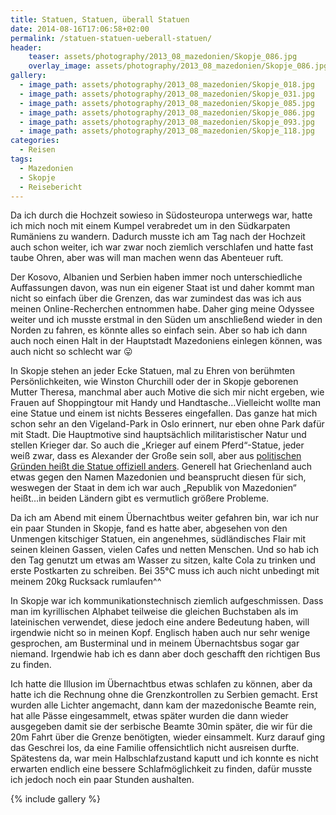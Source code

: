 ```yaml
---
title: Statuen, Statuen, überall Statuen
date: 2014-08-16T17:06:58+02:00
permalink: /statuen-statuen-ueberall-statuen/
header:
    teaser: assets/photography/2013_08_mazedonien/Skopje_086.jpg
    overlay_image: assets/photography/2013_08_mazedonien/Skopje_086.jpg
gallery:
  - image_path: assets/photography/2013_08_mazedonien/Skopje_018.jpg
  - image_path: assets/photography/2013_08_mazedonien/Skopje_031.jpg
  - image_path: assets/photography/2013_08_mazedonien/Skopje_085.jpg
  - image_path: assets/photography/2013_08_mazedonien/Skopje_086.jpg
  - image_path: assets/photography/2013_08_mazedonien/Skopje_093.jpg
  - image_path: assets/photography/2013_08_mazedonien/Skopje_118.jpg
categories:
  - Reisen
tags:
  - Mazedonien
  - Skopje
  - Reisebericht
---
```


Da ich durch die Hochzeit sowieso in Südosteuropa unterwegs war, hatte ich mich noch mit einem Kumpel verabredet 
um in den Südkarpaten Rumäniens zu wandern. Dadurch musste ich am Tag nach der Hochzeit auch schon weiter, 
ich war zwar noch ziemlich verschlafen und hatte fast taube Ohren, aber was will man machen wenn das Abenteuer ruft.

Der Kosovo, Albanien und Serbien haben immer noch unterschiedliche Auffassungen davon, 
was nun ein eigener Staat ist und daher kommt man nicht so einfach über die Grenzen, 
das war zumindest das was ich aus meinen Online-Recherchen entnommen habe. Daher ging meine Odyssee weiter und ich 
musste erstmal in den Süden um anschließend wieder in den Norden zu fahren, es könnte alles so einfach sein. 
Aber so hab ich dann auch noch einen Halt in der Hauptstadt Mazedoniens einlegen können, was auch nicht so schlecht war 😛

In Skopje stehen an jeder Ecke Statuen, mal zu Ehren von berühmten Persönlichkeiten, 
wie Winston Churchill oder der in Skopje geborenen Mutter Theresa, manchmal aber auch Motive die sich mir nicht ergeben, 
wie Frauen auf Shoppingtour mit Handy und Handtasche…Vielleicht wollte man eine Statue und einem ist nichts Besseres eingefallen. 
Das ganze hat mich schon sehr an den Vigeland-Park in Oslo erinnert, nur eben ohne Park dafür mit Stadt. 
Die Hauptmotive sind hauptsächlich militaristischer Natur und stellen Krieger dar. So auch die „Krieger auf einem Pferd“-Statue, 
jeder weiß zwar, dass es Alexander der Große sein soll, 
aber aus [politischen Gründen heißt die Statue offiziell anders](http://www.theguardian.com/world/2011/aug/14/alexander-great-macedonia-warrior-horse). 
Generell hat Griechenland auch etwas gegen den Namen Mazedonien und beansprucht diesen für sich, 
weswegen der Staat in dem ich war auch „Republik von Mazedonien“ heißt…in beiden Ländern gibt es vermutlich größere Probleme.

Da ich am Abend mit einem Übernachtbus weiter gefahren bin, war ich nur ein paar Stunden in Skopje, fand es hatte aber, 
abgesehen von den Unmengen kitschiger Statuen, ein angenehmes, südländisches Flair mit seinen kleinen Gassen, vielen Cafes und netten Menschen. 
Und so hab ich den Tag genutzt um etwas am Wasser zu sitzen, kalte Cola zu trinken und erste Postkarten zu schreiben. 
Bei 35°C muss ich auch nicht unbedingt mit meinem 20kg Rucksack rumlaufen^^

In Skopje war ich kommunikationstechnisch ziemlich aufgeschmissen. 
Dass man im kyrillischen Alphabet teilweise die gleichen Buchstaben als im lateinischen verwendet, diese jedoch eine andere Bedeutung haben, 
will irgendwie nicht so in meinen Kopf. Englisch haben auch nur sehr wenige gesprochen, am Busterminal und in meinem Übernachtsbus sogar gar niemand. 
Irgendwie hab ich es dann aber doch geschafft den richtigen Bus zu finden.

Ich hatte die Illusion im Übernachtbus etwas schlafen zu können, aber da hatte ich die Rechnung ohne die Grenzkontrollen zu Serbien gemacht. 
Erst wurden alle Lichter angemacht, dann kam der mazedonische Beamte rein, hat alle Pässe eingesammelt, 
etwas später wurden die dann wieder ausgegeben damit sie der serbische Beamte 30min später, die wir für die 20m Fahrt über die Grenze benötigten, 
wieder einsammelt. Kurz darauf ging das Geschrei los, da eine Familie offensichtlich nicht ausreisen durfte. 
Spätestens da, war mein Halbschlafzustand kaputt und ich konnte es nicht erwarten endlich eine bessere Schlafmöglichkeit zu finden, 
dafür musste ich jedoch noch ein paar Stunden aushalten.

{% include gallery %}